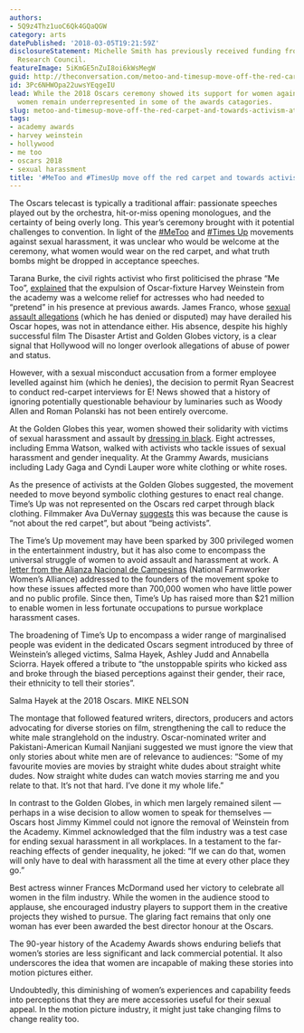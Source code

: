```yaml
---
authors:
- 5Q9z4Thz1uoC6Qk4GQaQGW
category: arts
datePublished: '2018-03-05T19:21:59Z'
disclosureStatement: Michelle Smith has previously received funding from the Australian
  Research Council.
featureImage: 5iKmGE5nZuI8oi6kWsMegW
guid: http://theconversation.com/metoo-and-timesup-move-off-the-red-carpet-and-towards-activism-at-2018-oscars-92723
id: 3Pc6NHWOpa22uwsYEqgeIU
lead: While the 2018 Oscars ceremony showed its support for women against sexual harassment,
  women remain underrepresented in some of the awards catagories.
slug: metoo-and-timesup-move-off-the-red-carpet-and-towards-activism-at-2018-oscars
tags:
- academy awards
- harvey weinstein
- hollywood
- me too
- oscars 2018
- sexual harassment
title: '#MeToo and #TimesUp move off the red carpet and towards activism at 2018 Oscars'
---
```

The Oscars telecast is typically a traditional affair: passionate speeches played out by the orchestra, hit-or-miss opening monologues, and the certainty of being overly long. This year’s ceremony brought with it potential challenges to convention. In light of the [#MeToo](https://metoomvmt.org/) and [#Times Up](https://www.timesupnow.com/) movements against sexual harassment, it was unclear who would be welcome at the ceremony, what women would wear on the red carpet, and what truth bombs might be dropped in acceptance speeches.

Tarana Burke, the civil rights activist who first politicised the phrase “Me Too”, [explained](https://www.theguardian.com/film/2018/mar/04/metoo-founder-calls-for-ryan-seacrest-to-be-dropped-from-oscars-2018-red-carpet) that the expulsion of Oscar-fixture Harvey Weinstein from the academy was a welcome relief for actresses who had needed to “pretend” in his presence at previous awards. James Franco, whose [sexual assault allegations](https://www.elitedaily.com/p/is-james-franco-at-the-2018-oscars-the-actors-been-keeping-a-low-profile-8363010) (which he has denied or disputed) may have derailed his Oscar hopes, was not in attendance either. His absence, despite his highly successful film The Disaster Artist and Golden Globes victory, is a clear signal that Hollywood will no longer overlook allegations of abuse of power and status.

However, with a sexual misconduct accusation from a former employee levelled against him (which he denies), the decision to permit Ryan Seacrest to conduct red-carpet interviews for E! News showed that a history of ignoring potentially questionable behaviour by luminaries such as Woody Allen and Roman Polanski has not been entirely overcome.

At the Golden Globes this year, women showed their solidarity with victims of sexual harassment and assault by [dressing in black](http://www.vogue.co.uk/article/black-dresses-at-the-2018-golden-globes). Eight actresses, including Emma Watson, walked with activists who tackle issues of sexual harassment and gender inequality. At the Grammy Awards, musicians including Lady Gaga and Cyndi Lauper wore white clothing or white roses.

As the presence of activists at the Golden Globes suggested, the movement needed to move beyond symbolic clothing gestures to enact real change. Time’s Up was not represented on the Oscars red carpet through black clothing. Filmmaker Ava DuVernay [suggests](https://edition.cnn.com/2018/03/02/entertainment/times-up-oscars/index.html) this was because the cause is “not about the red carpet”, but about “being activists”.

The Time’s Up movement may have been sparked by 300 privileged women in the entertainment industry, but it has also come to encompass the universal struggle of women to avoid assault and harassment at work. A [letter from the Alianza Nacional de Campesinas](http://time.com/5018813/farmworkers-solidarity-hollywood-sexual-assault/) (National Farmworker Women’s Alliance) addressed to the founders of the movement spoke to how these issues affected more than 700,000 women who have little power and no public profile. Since then, Time’s Up has raised more than $21 million to enable women in less fortunate occupations to pursue workplace harassment cases.

The broadening of Time’s Up to encompass a wider range of marginalised people was evident in the dedicated Oscars segment introduced by three of Weinstein’s alleged victims, Salma Hayek, Ashley Judd and Annabella Sciorra. Hayek offered a tribute to “the unstoppable spirits who kicked ass and broke through the biased perceptions against their gender, their race, their ethnicity to tell their stories”.

[](https://images.theconversation.com/files/208870/original/file-20180305-65533-1u4dsyf.jpg?ixlib=rb-1.1.0&q=45&auto=format&w=1000&fit=clip) Salma Hayek at the 2018 Oscars. MIKE NELSON

The montage that followed featured writers, directors, producers and actors advocating for diverse stories on film, strengthening the call to reduce the white male stranglehold on the industry. Oscar-nominated writer and Pakistani-American Kumail Nanjiani suggested we must ignore the view that only stories about white men are of relevance to audiences: “Some of my favourite movies are movies by straight white dudes about straight white dudes. Now straight white dudes can watch movies starring me and you relate to that. It’s not that hard. I’ve done it my whole life.”

In contrast to the Golden Globes, in which men largely remained silent — perhaps in a wise decision to allow women to speak for themselves — Oscars host Jimmy Kimmel could not ignore the removal of Weinstein from the Academy. Kimmel acknowledged that the film industry was a test case for ending sexual harassment in all workplaces. In a testament to the far-reaching effects of gender inequality, he joked: “If we can do that, women will only have to deal with harassment all the time at every other place they go.”

Best actress winner Frances McDormand used her victory to celebrate all women in the film industry. While the women in the audience stood to applause, she encouraged industry players to support them in the creative projects they wished to pursue. The glaring fact remains that only one woman has ever been awarded the best director honour at the Oscars.

The 90-year history of the Academy Awards shows enduring beliefs that women’s stories are less significant and lack commercial potential. It also underscores the idea that women are incapable of making these stories into motion pictures either.

Undoubtedly, this diminishing of women’s experiences and capability feeds into perceptions that they are mere accessories useful for their sexual appeal. In the motion picture industry, it might just take changing films to change reality too.